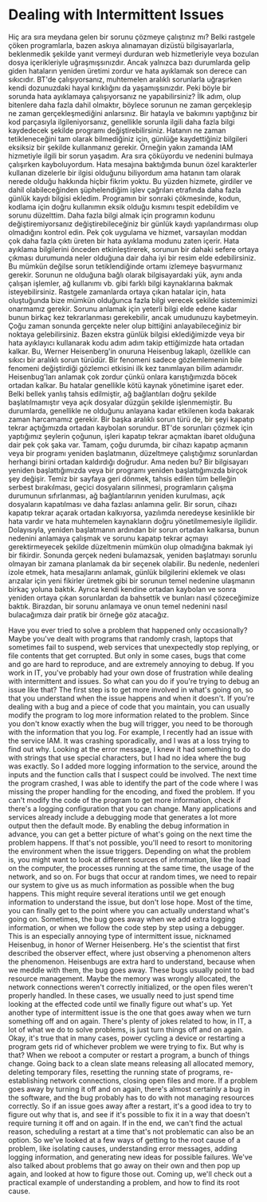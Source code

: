 # Dealing with Intermittent Issues

Hiç ara sıra meydana gelen bir sorunu çözmeye çalıştınız mı? Belki rastgele çöken programlarla, bazen askıya alınamayan dizüstü bilgisayarlarla, beklenmedik şekilde yanıt vermeyi durduran web hizmetleriyle veya bozulan dosya içerikleriyle uğraşmışsınızdır. Ancak yalnızca bazı durumlarda gelip giden hataların yeniden üretimi zordur ve hata ayıklamak son derece can sıkıcıdır. BT'de çalışıyorsanız, muhtemelen aralıklı sorunlarla uğraşırken kendi dozunuzdaki hayal kırıklığını da yaşamışsınızdır. Peki böyle bir sorunda hata ayıklamaya çalışıyorsanız ne yapabilirsiniz? İlk adım, olup bitenlere daha fazla dahil olmaktır, böylece sorunun ne zaman gerçekleşip ne zaman gerçekleşmediğini anlarsınız. Bir hatayla ve bakımını yaptığınız bir kod parçasıyla ilgileniyorsanız, genellikle sorunla ilgili daha fazla bilgi kaydedecek şekilde programı değiştirebilirsiniz. Hatanın ne zaman tetikleneceğini tam olarak bilmediğiniz için, günlüğe kaydettiğiniz bilgileri eksiksiz bir şekilde kullanmanız gerekir. Örneğin yakın zamanda IAM hizmetiyle ilgili bir sorun yaşadım. Ara sıra çöküyordu ve nedenini bulmaya çalışırken kayboluyordum. Hata mesajına baktığımda bunun özel karakterler kullanan dizelerle bir ilgisi olduğunu biliyordum ama hatanın tam olarak nerede olduğu hakkında hiçbir fikrim yoktu. Bu yüzden hizmete, girdiler ve dahil olabileceğinden şüphelendiğim işlev çağrıları etrafında daha fazla günlük kaydı bilgisi ekledim. Programın bir sonraki çökmesinde, kodun, kodlama için doğru kullanımın eksik olduğu kısmını tespit edebildim ve sorunu düzelttim. Daha fazla bilgi almak için programın kodunu değiştiremiyorsanız değiştirebileceğiniz bir günlük kaydı yapılandırması olup olmadığını kontrol edin. Pek çok uygulama ve hizmet, varsayılan moddan çok daha fazla çıktı üreten bir hata ayıklama modunu zaten içerir. Hata ayıklama bilgilerini önceden etkinleştirerek, sorunun bir dahaki sefere ortaya çıkması durumunda neler olduğuna dair daha iyi bir resim elde edebilirsiniz. Bu mümkün değilse sorun tetiklendiğinde ortamı izlemeye başvurmanız gerekir. Sorunun ne olduğuna bağlı olarak bilgisayardaki yük, aynı anda çalışan işlemler, ağ kullanımı vb. gibi farklı bilgi kaynaklarına bakmak isteyebilirsiniz. Rastgele zamanlarda ortaya çıkan hatalar için, hata oluştuğunda bize mümkün olduğunca fazla bilgi verecek şekilde sistemimizi onarmamız gerekir. Sorunu anlamak için yeterli bilgi elde edene kadar bunun birkaç kez tekrarlanması gerekebilir, ancak umudunuzu kaybetmeyin. Çoğu zaman sonunda gerçekte neler olup bittiğini anlayabileceğiniz bir noktaya gelebilirsiniz. Bazen ekstra günlük bilgisi eklediğimizde veya bir hata ayıklayıcı kullanarak kodu adım adım takip ettiğimizde hata ortadan kalkar. Bu, Werner Heisenberg'in onuruna Heisenbug lakaplı, özellikle can sıkıcı bir aralıklı sorun türüdür. Bir fenomeni sadece gözlemlemenin bile fenomeni değiştirdiği gözlemci etkisini ilk kez tanımlayan bilim adamıdır. Heisenbug'ları anlamak çok zordur çünkü onlara karıştığımızda böcek ortadan kalkar. Bu hatalar genellikle kötü kaynak yönetimine işaret eder. Belki bellek yanlış tahsis edilmiştir, ağ bağlantıları doğru şekilde başlatılmamıştır veya açık dosyalar düzgün şekilde işlenmemiştir. Bu durumlarda, genellikle ne olduğunu anlayana kadar etkilenen koda bakarak zaman harcamamız gerekir. Bir başka aralıklı sorun türü de, bir şeyi kapatıp tekrar açtığımızda ortadan kaybolan sorundur. BT'de sorunları çözmek için yaptığımız şeylerin çoğunun, işleri kapatıp tekrar açmaktan ibaret olduğuna dair pek çok şaka var. Tamam, çoğu durumda, bir cihazı kapatıp açmanın veya bir programı yeniden başlatmanın, düzeltmeye çalıştığımız sorunlardan herhangi birini ortadan kaldırdığı doğrudur. Ama neden bu? Bir bilgisayarı yeniden başlattığımızda veya bir programı yeniden başlattığımızda birçok şey değişir. Temiz bir sayfaya geri dönmek, tahsis edilen tüm belleğin serbest bırakılması, geçici dosyaların silinmesi, programların çalışma durumunun sıfırlanması, ağ bağlantılarının yeniden kurulması, açık dosyaların kapatılması ve daha fazlası anlamına gelir. Bir sorun, cihazı kapatıp tekrar açarak ortadan kalkıyorsa, yazılımda neredeyse kesinlikle bir hata vardır ve hata muhtemelen kaynakların doğru yönetilmemesiyle ilgilidir. Dolayısıyla, yeniden başlatmanın ardından bir sorun ortadan kalkarsa, bunun nedenini anlamaya çalışmak ve sorunu kapatıp tekrar açmayı gerektirmeyecek şekilde düzeltmenin mümkün olup olmadığına bakmak iyi bir fikirdir. Sonunda gerçek nedeni bulamazsak, yeniden başlatmayı sorunlu olmayan bir zamana planlamak da bir seçenek olabilir. Bu nedenle, nedenleri izole etmek, hata mesajlarını anlamak, günlük bilgilerini eklemek ve olası arızalar için yeni fikirler üretmek gibi bir sorunun temel nedenine ulaşmanın birkaç yoluna baktık. Ayrıca kendi kendine ortadan kaybolan ve sonra yeniden ortaya çıkan sorunlardan da bahsettik ve bunları nasıl çözeceğimize baktık. Birazdan, bir sorunu anlamaya ve onun temel nedenini nasıl bulacağımıza dair pratik bir örneğe göz atacağız.

Have you ever tried to solve a problem that happened only occasionally? Maybe you've dealt with programs that randomly crash, laptops that sometimes fail to suspend, web services that unexpectedly stop replying, or file contents that get corrupted. But only in some cases, bugs that come and go are hard to reproduce, and are extremely annoying to debug. If you work in IT, you've probably had your own dose of frustration while dealing with intermittent and issues. So what can you do if you're trying to debug an issue like that? The first step is to get more involved in what's going on, so that you understand when the issue happens and when it doesn't. If you're dealing with a bug and a piece of code that you maintain, you can usually modify the program to log more information related to the problem. Since you don't know exactly when the bug will trigger, you need to be thorough with the information that you log. For example, I recently had an issue with the service IAM. It was crashing sporadically, and I was at a loss trying to find out why. Looking at the error message, I knew it had something to do with strings that use special characters, but I had no idea where the bug was exactly. So I added more logging information to the service, around the inputs and the function calls that I suspect could be involved. The next time the program crashed, I was able to identify the part of the code where I was missing the proper handling for the encoding, and fixed the problem. If you can't modify the code of the program to get more information, check if there's a logging configuration that you can change. Many applications and services already include a debugging mode that generates a lot more output then the default mode. By enabling the debug information in advance, you can get a better picture of what's going on the next time the problem happens. If that's not possible, you'll need to resort to monitoring the environment when the issue triggers. Depending on what the problem is, you might want to look at different sources of information, like the load on the computer, the processes running at the same time, the usage of the network, and so on. For bugs that occur at random times, we need to repair our system to give us as much information as possible when the bug happens. This might require several iterations until we get enough information to understand the issue, but don't lose hope. Most of the time, you can finally get to the point where you can actually understand what's going on. Sometimes, the bug goes away when we add extra logging information, or when we follow the code step by step using a debugger. This is an especially annoying type of intermittent issue, nicknamed Heisenbug, in honor of Werner Heisenberg. He's the scientist that first described the observer effect, where just observing a phenomenon alters the phenomenon. Heisenbugs are extra hard to understand, because when we meddle with them, the bug goes away. These bugs usually point to bad resource management. Maybe the memory was wrongly allocated, the network connections weren't correctly initialized, or the open files weren't properly handled. In these cases, we usually need to just spend time looking at the effected code until we finally figure out what's up. Yet another type of intermittent issue is the one that goes away when we turn something off and on again. There's plenty of jokes related to how, in IT, a lot of what we do to solve problems, is just turn things off and on again. Okay, it's true that in many cases, power cycling a device or restarting a program gets rid of whichever problem we were trying to fix. But why is that? When we reboot a computer or restart a program, a bunch of things change. Going back to a clean slate means releasing all allocated memory, deleting temporary files, resetting the running state of programs, re-establishing network connections, closing open files and more. If a problem goes away by turning it off and on again, there's almost certainly a bug in the software, and the bug probably has to do with not managing resources correctly. So if an issue goes away after a restart, it's a good idea to try to figure out why that is, and see if it's possible to fix it in a way that doesn't require turning it off and on again. If in the end, we can't find the actual reason, scheduling a restart at a time that's not problematic can also be an option. So we've looked at a few ways of getting to the root cause of a problem, like isolating causes, understanding error messages, adding logging information, and generating new ideas for possible failures. We've also talked about problems that go away on their own and then pop up again, and looked at how to figure those out. Coming up, we'll check out a practical example of understanding a problem, and how to find its root cause.